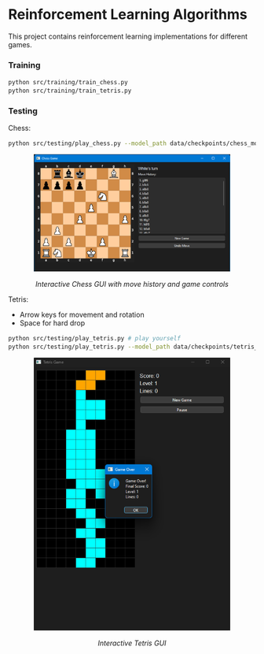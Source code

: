 # Reinforcement Learning Algorithms

This project contains reinforcement learning implementations for different games.

### Training

```bash
python src/training/train_chess.py
python src/training/train_tetris.py
```

### Testing

Chess:
```bash
python src/testing/play_chess.py --model_path data/checkpoints/chess_model.pth
```

<div align="center">
  <img src="data/images/chess_gui.png" alt="Chess GUI" width="400"/>
  <p><em>Interactive Chess GUI with move history and game controls</em></p>
</div>

Tetris:
- Arrow keys for movement and rotation
- Space for hard drop
```bash
python src/testing/play_tetris.py # play yourself
python src/testing/play_tetris.py --model_path data/checkpoints/tetris_model.pth # let AI play
```

<div align="center">
  <img src="data/images/tetris_gui.png" alt="Chess GUI" width="400"/>
  <p><em>Interactive Tetris GUI</em></p>
</div>